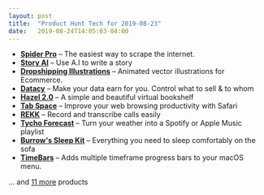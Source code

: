 ```yaml
---
layout: post
title:  "Product Hunt Tech for 2019-08-23"
date:   2019-08-24T14:05:03-04:00
---
```


* **[Spider Pro](https://www.producthunt.com/posts/spider-pro?utm_campaign=producthunt-api&utm_medium=api&utm_source=Application%3A+Daily+Digest+RSS+%28ID%3A+3202%29)** – The easiest way to scrape the internet.
* **[Story AI](https://www.producthunt.com/posts/story-ai?utm_campaign=producthunt-api&utm_medium=api&utm_source=Application%3A+Daily+Digest+RSS+%28ID%3A+3202%29)** – Use A.I to write a story
* **[Dropshipping Illustrations](https://www.producthunt.com/posts/dropshipping-illustrations?utm_campaign=producthunt-api&utm_medium=api&utm_source=Application%3A+Daily+Digest+RSS+%28ID%3A+3202%29)** – Animated vector illustrations for Ecommerce.
* **[Datacy](https://www.producthunt.com/posts/datacy?utm_campaign=producthunt-api&utm_medium=api&utm_source=Application%3A+Daily+Digest+RSS+%28ID%3A+3202%29)** – Make your data earn for you. Control what to sell & to whom
* **[Hazel 2.0](https://www.producthunt.com/posts/hazel-2-0?utm_campaign=producthunt-api&utm_medium=api&utm_source=Application%3A+Daily+Digest+RSS+%28ID%3A+3202%29)** – A simple and beautiful virtual bookshelf
* **[Tab Space](https://www.producthunt.com/posts/tab-space?utm_campaign=producthunt-api&utm_medium=api&utm_source=Application%3A+Daily+Digest+RSS+%28ID%3A+3202%29)** – Improve your web browsing productivity with Safari
* **[REKK](https://www.producthunt.com/posts/rekk?utm_campaign=producthunt-api&utm_medium=api&utm_source=Application%3A+Daily+Digest+RSS+%28ID%3A+3202%29)** – Record and transcribe calls easily
* **[Tycho Forecast](https://www.producthunt.com/posts/tycho-forecast?utm_campaign=producthunt-api&utm_medium=api&utm_source=Application%3A+Daily+Digest+RSS+%28ID%3A+3202%29)** – Turn your weather into a Spotify or Apple Music playlist
* **[Burrow's Sleep Kit](https://www.producthunt.com/posts/burrow-s-sleep-kit?utm_campaign=producthunt-api&utm_medium=api&utm_source=Application%3A+Daily+Digest+RSS+%28ID%3A+3202%29)** – Everything you need to sleep comfortably on the sofa
* **[TimeBars](https://www.producthunt.com/posts/timebars?utm_campaign=producthunt-api&utm_medium=api&utm_source=Application%3A+Daily+Digest+RSS+%28ID%3A+3202%29)** – Adds multiple timeframe progress bars to your macOS menu.

… and [11 more](https://www.producthunt.com/tech) products